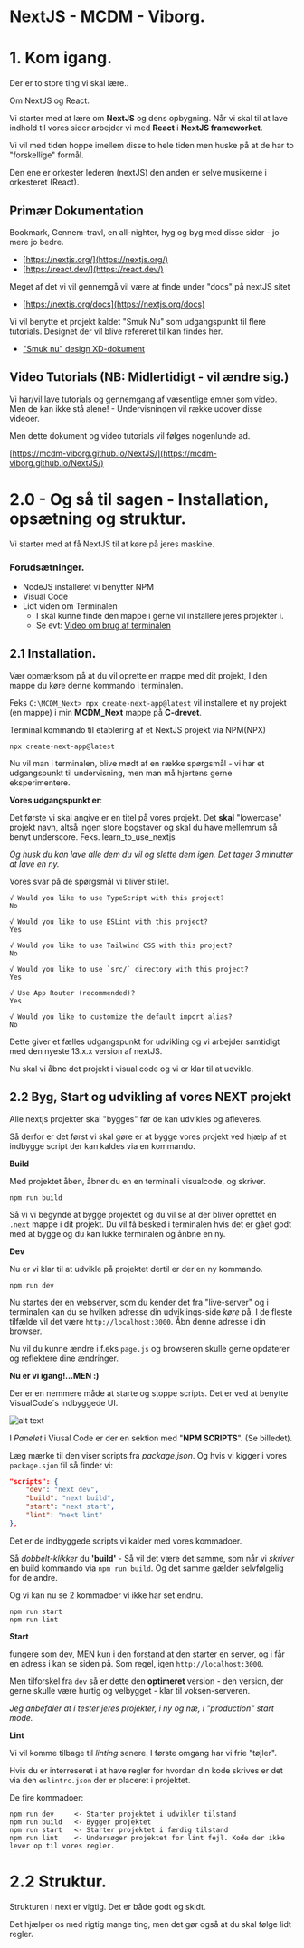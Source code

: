 # NextJS - MCDM - Viborg.


# 1. Kom igang.

Der er to store ting vi skal lære..

Om NextJS og React.

Vi starter med at lære om **NextJS** og dens opbygning. Når vi skal til at lave indhold til vores sider arbejder vi med **React** i **NextJS frameworket**.

Vi vil med tiden hoppe imellem disse to hele tiden men huske på at de har to "forskellige" formål.

Den ene er orkester lederen (nextJS) den anden er selve musikerne i orkesteret (React).

## Primær Dokumentation

Bookmark, Gennem-travl, en all-nighter, hyg og byg med disse sider - jo mere jo bedre.

* [https://nextjs.org/](https://nextjs.org/)
* [https://react.dev/](https://react.dev/)

Meget af det vi vil gennemgå vil være at finde under "docs" på nextJS sitet

* [https://nextjs.org/docs](https://nextjs.org/docs)

Vi vil benytte et projekt kaldet "Smuk Nu" som udgangspunkt til flere tutorials.
Designet der vil blive refereret til kan findes her.

* ["Smuk nu" design XD-dokument](https://xd.adobe.com/view/38d00bea-2b1e-4d2c-afe2-d2d9274e6a39-6d83/) 

## Video Tutorials (NB: Midlertidigt - vil ændre sig.)

Vi har/vil lave tutorials og gennemgang af væsentlige emner som video.
Men de kan ikke stå alene! - Undervisningen vil række udover disse videoer.

Men dette dokument og video tutorials vil følges nogenlunde ad.

[https://mcdm-viborg.github.io/NextJS/](https://mcdm-viborg.github.io/NextJS/)


# 2.0 - Og så til sagen - Installation, opsætning og struktur.

Vi starter med at få NextJS til at køre på jeres maskine.

### Forudsætninger.

* NodeJS installeret vi benytter NPM
* Visual Code
* Lidt viden om Terminalen
    * I skal kunne finde den mappe i gerne vil installere jeres projekter i. 
    * Se evt: [Video om brug af terminalen](https://www.youtube.com/watch?v=3IZ08ALzgDk)

## 2.1 Installation.

Vær opmærksom på at du vil oprette en mappe med dit projekt, I den mappe du køre denne kommando i terminalen.

Feks ```C:\MCDM_Next> npx create-next-app@latest``` vil installere et ny projekt (en mappe) i min **MCDM_Next** mappe på **C-drevet**.  


Terminal kommando til etablering af et NextJS projekt via NPM(NPX)
```
npx create-next-app@latest
```

Nu vil man i terminalen, blive mødt af en række spørgsmål - vi har et udgangspunkt til undervisning, men man må hjertens gerne eksperimentere.

**Vores udgangspunkt er**:     

Det første vi skal angive er en titel på vores projekt.
Det **skal** "lowercase" projekt navn, altså ingen store bogstaver og skal du have mellemrum så benyt underscore. Feks. learn_to_use_nextjs

*Og husk du kan lave alle dem du vil og slette dem igen. Det tager 3 minutter at lave en ny.*

Vores svar på de spørgsmål vi bliver stillet.
```
√ Would you like to use TypeScript with this project?
No

√ Would you like to use ESLint with this project? 
Yes

√ Would you like to use Tailwind CSS with this project?
No

√ Would you like to use `src/` directory with this project?
Yes

√ Use App Router (recommended)?
Yes

√ Would you like to customize the default import alias?
No
```

Dette giver et fælles udgangspunkt for udvikling og vi arbejder samtidigt med den nyeste 13.x.x version af nextJS.

Nu skal vi åbne det projekt i visual code og vi er klar til at udvikle.

## 2.2 Byg, Start og udvikling af vores NEXT projekt

Alle nextjs projekter skal "bygges" før de kan udvikles og afleveres.

Så derfor er det først vi skal gøre er at bygge vores projekt ved hjælp af et indbygge script der kan kaldes via en kommando.

**Build**  

Med projektet åben, åbner du en en terminal i visualcode, og skriver.

```
npm run build
```

Så vi vi begynde at bygge projektet og du vil se at der bliver oprettet en ``.next`` mappe i dit projekt.
Du vil få besked i terminalen hvis det er gået godt med at bygge og du kan lukke terminalen og ånbne en ny.

**Dev**   

Nu er vi klar til at udvikle på projektet dertil er der en ny kommando.

```
npm run dev
```

Nu startes der en webserver, som du kender det fra "live-server" og i terminalen kan du se hvilken adresse din udviklings-side *køre* på. I de fleste tilfælde vil det være ``http://localhost:3000``. Åbn denne adresse i din browser.

Nu vil du kunne ændre i f.eks ``page.js`` og browseren skulle gerne opdaterer og reflektere dine ændringer.

**Nu er vi igang!...MEN :)** 

Der er en nemmere måde at starte og stoppe scripts. Det er ved at benytte VisualCode´s indbyggede UI.

![alt text](https://mcdm-resources.ams3.cdn.digitaloceanspaces.com/git-images/nextjs/npm_scripts.png)

I *Panelet* i Viusal Code er der en sektion med "**NPM SCRIPTS**". (Se billedet).

Læg mærke til den viser scripts fra *package.json*. Og hvis vi kigger i vores ``package.sjon`` fil så finder vi:

```json
"scripts": {
    "dev": "next dev",
    "build": "next build",
    "start": "next start",
    "lint": "next lint"
},
```

Det er de indbyggede scripts vi kalder med vores kommadoer.

Så *dobbelt-klikker* du **'build'** - Så vil det være det samme, som når vi *skriver* en build kommando via ``npm run build``. Og det samme gælder selvfølgelig for de andre.

Og vi kan nu se 2 kommadoer vi ikke har set endnu.

```
npm run start
npm run lint
```

**Start** 

fungere som dev, MEN kun i den forstand at den starter en server, og i får en adress i kan se siden på. Som regel, igen ``http://localhost:3000``.

Men tilforskel fra ``dev`` så er dette den **optimeret** version - den version, der gerne skulle være hurtig og velbygget - klar til voksen-serveren. 

*Jeg anbefaler at i tester jeres projekter, i ny og næ, i "production" start mode.*

**Lint**

Vi vil komme tilbage til *linting* senere. I første omgang har vi frie "tøjler".

Hvis du er interreseret i at have regler for hvordan din kode skrives er det via den ```eslintrc.json```
der er placeret i projektet.

De fire kommadoer:
```
npm run dev     <- Starter projektet i udvikler tilstand
npm run build   <- Bygger projektet
npm run start   <- Starter projektet i færdig tilstand
npm run lint    <- Undersøger projektet for lint fejl. Kode der ikke lever op til vores regler.
```

# 2.2 Struktur.

Strukturen i next er vigtig. Det er både godt og skidt.

Det hjælper os med rigtig mange ting, men det gør også at du skal følge lidt regler.
